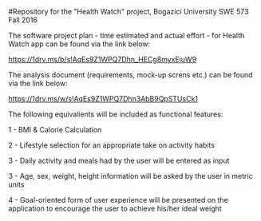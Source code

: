 #Repository for the "Health Watch" project, Bogazici University SWE 573 Fall 2016

The software project plan - time estimated and actual effort -  for Health Watch app can be found via the link below:

https://1drv.ms/b/s!AqEs9Z1WPQ7Dhn_HECg8myxEjuW9

The analysis document (requirements, mock-up screns etc.) can be found via the link below:

https://1drv.ms/w/s!AqEs9Z1WPQ7Dhn3AbB9QpSTUsCk1

The following equivalients will be included as functional features:

1 - BMI & Calorie Calculation

2 - Lifestyle selection for an appropriate take on activity habits

3 - Daily activity and meals had by the user will be entered as input

3 - Age, sex, weight, height information will be asked by the user in metric units

4 - Goal-oriented form of user experience will be presented on the application to encourage the user to achieve his/her ideal weight

